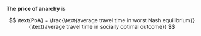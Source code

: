 The **price of anarchy** is

$$
\text{PoA} = \frac{\text{average travel time in worst Nash equilibrium}}{\text{average travel time in socially optimal outcome}}
$$
